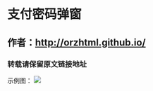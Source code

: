 # 支付密码弹窗
## 作者：http://orzhtml.github.io/
### 转载请保留原文链接地址

示例图：
![](https://raw.githubusercontent.com/orzhtml/MobilePayPwd/master/src/img/2016-12-02_15.14.59.png)

